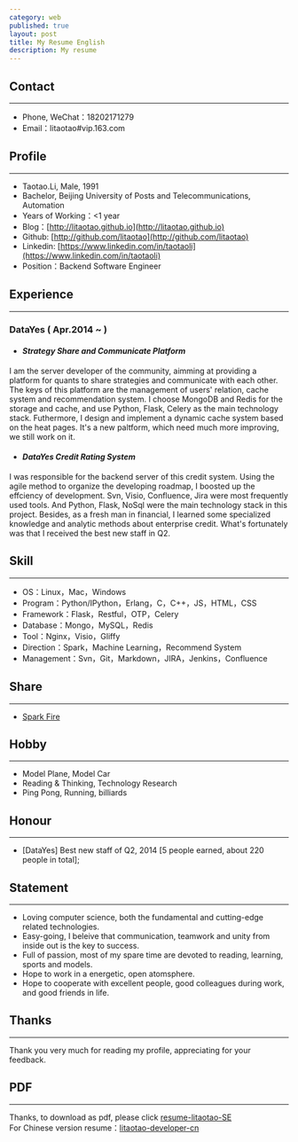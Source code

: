 ```yaml
---
category: web
published: true
layout: post
title: My Resume English
description: My resume
---
```


Contact
---  
---
- Phone, WeChat：18202171279  
- Email：litaotao#vip.163.com  


Profile
---  
---
- Taotao.Li, Male, 1991 
- Bachelor, Beijing University of Posts and Telecommunications, Automation 
- Years of Working：<1 year
- Blog：[http://litaotao.github.io](http://litaotao.github.io)
- Github: [http://github.com/litaotao](http://github.com/litaotao)
- Linkedin: [https://www.linkedin.com/in/taotaoli](https://www.linkedin.com/in/taotaoli)
- Position：Backend Software Engineer

Experience
---  
---

### DataYes ( Apr.2014 ~  )

- #### ***Strategy Share and Communicate Platform***
I am the server developer of the community, aimming at providing a platform for quants to share strategies and communicate with each other. The keys of this platform are the management of users' relation, cache system and recommendation system. I choose MongoDB and Redis for the storage and cache, and use Python, Flask, Celery as the main technology stack. Futhermore, I design and implement a dynamic cache system based on the heat pages. It's a new paltform, which need much more improving, we still work on it.

- #### ***DataYes Credit Rating System***
I was responsible for the backend server of this credit system. Using the agile method to organize the developing roadmap, I boosted up the effciency of development. Svn, Visio, Confluence, Jira were most frequently used tools. And Python, Flask, NoSql were the main technology stack in this project. Besides, as a fresh man in financial, I learned some specialized knowledge and analytic methods about enterprise credit. What's fortunately was that I received the best new staff in Q2.

Skill
---  
---

- OS：Linux，Mac，Windows
- Program：Python/IPython，Erlang，C，C++，JS，HTML，CSS
- Framework：Flask，Restful，OTP，Celery
- Database：Mongo，MySQL，Redis
- Tool：Nginx，Visio，Gliffy
- Direction：Spark，Machine Learning，Recommend System 
- Management：Svn，Git，Markdown，JIRA，Jenkins，Confluence

Share
---  
---
- [Spark Fire](../files/spark-fire.ppt)

Hobby
---  
---
- Model Plane, Model Car
- Reading & Thinking, Technology Research
- Ping Pong, Running, billiards

Honour
---  
---  
- [DataYes] Best new staff of Q2, 2014 [5 people earned, about 220 people in total];


Statement
---
---    
- Loving computer science, both the fundamental and cutting-edge related technologies.
- Easy-going, I beleive that communication, teamwork and unity from inside out is the key to success.
- Full of passion, most of my spare time are devoted to reading, learning, sports and models. 
- Hope to work in a energetic, open atomsphere.
- Hope to cooperate with excellent people, good colleagues during work, and good friends in life.


Thanks
---  
--- 

Thank you very much for reading my profile, appreciating for your feedback.


PDF
---  
--- 

Thanks, to download as pdf, please click [resume-litaotao-SE](../files/litaotao-developer-en.pdf)     
For Chinese version resume：[litaotao-developer-cn](../resume)

